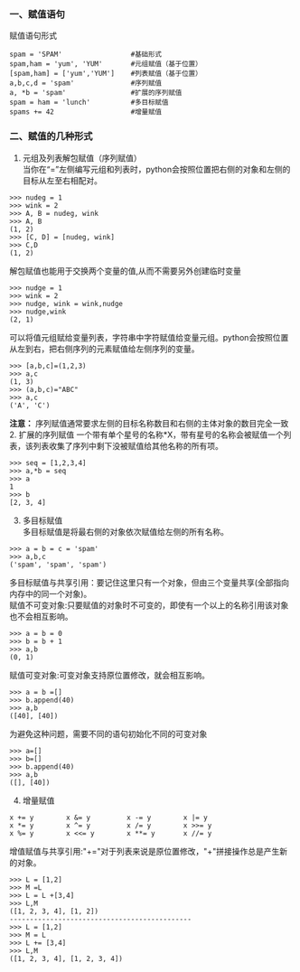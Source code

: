 ### 一、赋值语句
赋值语句形式
```
spam = 'SPAM'                 #基础形式
spam,ham = 'yum', 'YUM'       #元组赋值（基于位置）
[spam,ham] = ['yum','YUM']    #列表赋值（基于位置）
a,b,c,d = 'spam'              #序列赋值
a, *b = 'spam'                #扩展的序列赋值
spam = ham = 'lunch'          #多目标赋值
spams += 42                   #增量赋值
```
### 二、赋值的几种形式
1. 元组及列表解包赋值（序列赋值）  
当你在“=”左侧编写元组和列表时，python会按照位置把右侧的对象和左侧的目标从左至右相配对。
```
>>> nudeg = 1
>>> wink = 2
>>> A, B = nudeg, wink
>>> A, B
(1, 2)
>>> [C, D] = [nudeg, wink]
>>> C,D
(1, 2)
```
解包赋值也能用于交换两个变量的值,从而不需要另外创建临时变量
```
>>> nudge = 1
>>> wink = 2
>>> nudge, wink = wink,nudge
>>> nudge,wink
(2, 1)
```
可以将值元组赋给变量列表，字符串中字符赋值给变量元组。python会按照位置从左到右，把右侧序列的元素赋值给左侧序列的变量。
```
>>> [a,b,c]=(1,2,3)
>>> a,c
(1, 3)
>>> (a,b,c)="ABC"
>>> a,c
('A', 'C')
```  
**注意：** 序列赋值通常要求左侧的目标名称数目和右侧的主体对象的数目完全一致
2. 扩展的序列赋值
一个带有单个星号的名称*X，带有星号的名称会被赋值一个列表，该列表收集了序列中剩下没被赋值给其他名称的所有项。
```
>>> seq = [1,2,3,4]
>>> a,*b = seq
>>> a
1
>>> b
[2, 3, 4]
```
3. 多目标赋值  
多目标赋值是将最右侧的对象依次赋值给左侧的所有名称。
```
>>> a = b = c = 'spam'
>>> a,b,c
('spam', 'spam', 'spam')
```
多目标赋值与共享引用：要记住这里只有一个对象，但由三个变量共享(全部指向内存中的同一个对象)。  
赋值不可变对象:只要赋值的对象时不可变的，即使有一个以上的名称引用该对象也不会相互影响。
```
>>> a = b = 0
>>> b = b + 1
>>> a,b
(0, 1)
```
赋值可变对象:可变对象支持原位置修改，就会相互影响。
```
>>> a = b =[]
>>> b.append(40)
>>> a,b
([40], [40])
```
为避免这种问题，需要不同的语句初始化不同的可变对象
```
>>> a=[]
>>> b=[]
>>> b.append(40)
>>> a,b
([], [40])
```
4. 增量赋值
```
x += y        x &= y         x -= y        x |= y
x *= y        x ^= y         x /= y        x >>= y
x %= y        x <<= y        x **= y       x //= y
```
增值赋值与共享引用:"+="对于列表来说是原位置修改，"+"拼接操作总是产生新的对象。
```
>>> L = [1,2]
>>> M =L
>>> L = L +[3,4]
>>> L,M
([1, 2, 3, 4], [1, 2])
---------------------------------------------
>>> L = [1,2]
>>> M = L
>>> L += [3,4]
>>> L,M
([1, 2, 3, 4], [1, 2, 3, 4])
```
